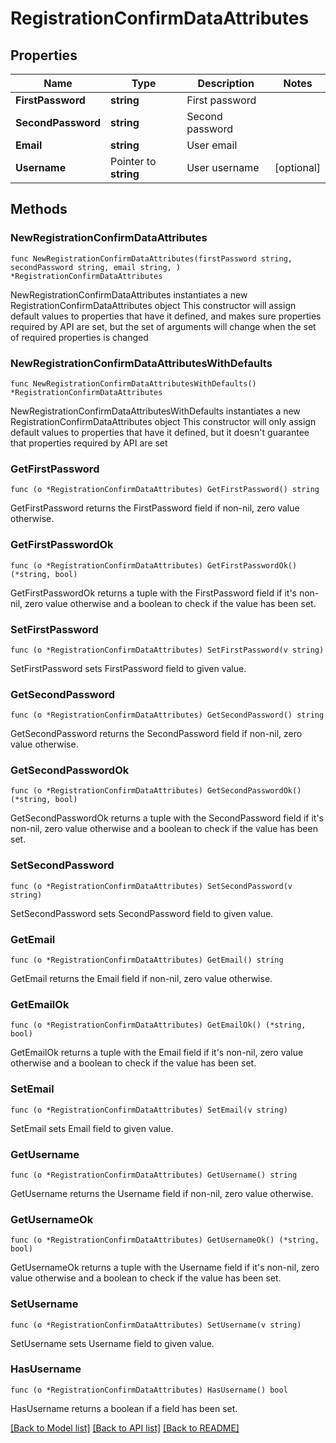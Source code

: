 # RegistrationConfirmDataAttributes

## Properties

Name | Type | Description | Notes
------------ | ------------- | ------------- | -------------
**FirstPassword** | **string** | First password | 
**SecondPassword** | **string** | Second password | 
**Email** | **string** | User email | 
**Username** | Pointer to **string** | User username | [optional] 

## Methods

### NewRegistrationConfirmDataAttributes

`func NewRegistrationConfirmDataAttributes(firstPassword string, secondPassword string, email string, ) *RegistrationConfirmDataAttributes`

NewRegistrationConfirmDataAttributes instantiates a new RegistrationConfirmDataAttributes object
This constructor will assign default values to properties that have it defined,
and makes sure properties required by API are set, but the set of arguments
will change when the set of required properties is changed

### NewRegistrationConfirmDataAttributesWithDefaults

`func NewRegistrationConfirmDataAttributesWithDefaults() *RegistrationConfirmDataAttributes`

NewRegistrationConfirmDataAttributesWithDefaults instantiates a new RegistrationConfirmDataAttributes object
This constructor will only assign default values to properties that have it defined,
but it doesn't guarantee that properties required by API are set

### GetFirstPassword

`func (o *RegistrationConfirmDataAttributes) GetFirstPassword() string`

GetFirstPassword returns the FirstPassword field if non-nil, zero value otherwise.

### GetFirstPasswordOk

`func (o *RegistrationConfirmDataAttributes) GetFirstPasswordOk() (*string, bool)`

GetFirstPasswordOk returns a tuple with the FirstPassword field if it's non-nil, zero value otherwise
and a boolean to check if the value has been set.

### SetFirstPassword

`func (o *RegistrationConfirmDataAttributes) SetFirstPassword(v string)`

SetFirstPassword sets FirstPassword field to given value.


### GetSecondPassword

`func (o *RegistrationConfirmDataAttributes) GetSecondPassword() string`

GetSecondPassword returns the SecondPassword field if non-nil, zero value otherwise.

### GetSecondPasswordOk

`func (o *RegistrationConfirmDataAttributes) GetSecondPasswordOk() (*string, bool)`

GetSecondPasswordOk returns a tuple with the SecondPassword field if it's non-nil, zero value otherwise
and a boolean to check if the value has been set.

### SetSecondPassword

`func (o *RegistrationConfirmDataAttributes) SetSecondPassword(v string)`

SetSecondPassword sets SecondPassword field to given value.


### GetEmail

`func (o *RegistrationConfirmDataAttributes) GetEmail() string`

GetEmail returns the Email field if non-nil, zero value otherwise.

### GetEmailOk

`func (o *RegistrationConfirmDataAttributes) GetEmailOk() (*string, bool)`

GetEmailOk returns a tuple with the Email field if it's non-nil, zero value otherwise
and a boolean to check if the value has been set.

### SetEmail

`func (o *RegistrationConfirmDataAttributes) SetEmail(v string)`

SetEmail sets Email field to given value.


### GetUsername

`func (o *RegistrationConfirmDataAttributes) GetUsername() string`

GetUsername returns the Username field if non-nil, zero value otherwise.

### GetUsernameOk

`func (o *RegistrationConfirmDataAttributes) GetUsernameOk() (*string, bool)`

GetUsernameOk returns a tuple with the Username field if it's non-nil, zero value otherwise
and a boolean to check if the value has been set.

### SetUsername

`func (o *RegistrationConfirmDataAttributes) SetUsername(v string)`

SetUsername sets Username field to given value.

### HasUsername

`func (o *RegistrationConfirmDataAttributes) HasUsername() bool`

HasUsername returns a boolean if a field has been set.


[[Back to Model list]](../README.md#documentation-for-models) [[Back to API list]](../README.md#documentation-for-api-endpoints) [[Back to README]](../README.md)


